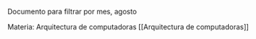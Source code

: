 Documento para filtrar por mes, agosto

Materia: Arquitectura de computadoras [[Arquitectura de computadoras]]